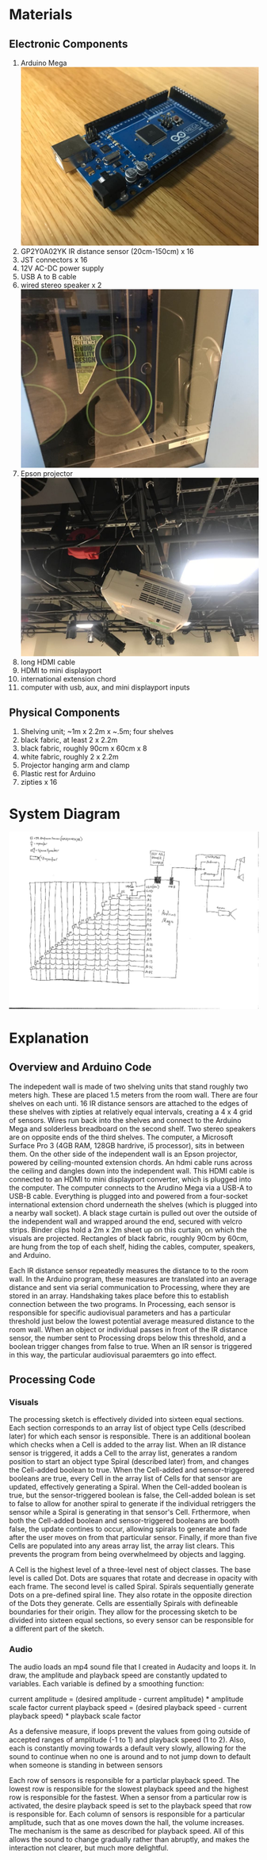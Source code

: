# Materials

## Electronic Components

1. Arduino Mega
![Arduino Mega Image](https://github.com/bassmonkey620/Intro-to-IM/blob/master/finale_surveillance/referenceMedia/arduinoMega.jpg)
2. GP2Y0A02YK IR distance sensor (20cm-150cm) x 16
3. JST connectors x 16
4. 12V AC-DC power supply
5. USB A to B cable
6. wired stereo speaker x 2
![Speakers Image](https://github.com/bassmonkey620/Intro-to-IM/blob/master/finale_surveillance/referenceMedia/stereoSpeakers.jpg)
7. Epson projector
![Projector Image](https://github.com/bassmonkey620/Intro-to-IM/blob/master/finale_surveillance/referenceMedia/projector.jpg)
8. long HDMI cable
9. HDMI to mini displayport
10. international extension chord 
11. computer with usb, aux, and mini displayport inputs

## Physical Components

1. Shelving unit; ~1m x 2.2m x ~.5m; four shelves
2. black fabric, at least 2 x 2.2m
3. black fabric, roughly 90cm x 60cm x 8
4. white fabric, roughly 2 x 2.2m
5. Projector hanging arm and clamp
6. Plastic rest for Arduino
7. zipties x 16

# System Diagram

![System Diagram](https://github.com/bassmonkey620/Intro-to-IM/blob/master/finale_surveillance/referenceMedia/systemDiagram.jpg)

# Explanation

## Overview and Arduino Code
The indepedent wall is made of two shelving units that stand roughly two meters high. These are placed 1.5 meters from the room wall. There are four shelves on each unti. 16 IR distance sensors are attached to the edges of these shelves with zipties at relatively equal intervals, creating a 4 x 4 grid of sensors. Wires run back into the shelves and connect to the Arduino Mega and solderless breadboard on the second shelf. Two stereo speakers are on opposite ends of the third shelves. The computer, a Microsoft Surface Pro 3 (4GB RAM, 128GB hardrive, i5 processor), sits in between them. On the other side of the independent wall is an Epson projector, powered by ceiling-mounted extension chords. An hdmi cable runs across the ceiling and dangles down into the independent wall. This HDMI cable is connected to an HDMI to mini displayport converter, which is plugged into the computer. The computer connects to the Arudino Mega via a USB-A to USB-B cable. Everything is plugged into and powered from a four-socket international extension chord underneath the shelves (which is plugged into a nearby wall socket). A black stage curtain is pulled out over the outside of the independent wall and wrapped around the end, secured with velcro strips. Binder clips hold a 2m x 2m sheet up on this curtain, on which the visuals are projected. Rectangles of black fabric, roughly 90cm by 60cm, are hung from the top of each shelf, hiding the cables, computer, speakers, and Arduino.

Each IR distance sensor repeatedly measures the distance to to the room wall. In the Arduino program, these measures are translated into an average distance and sent via serial communication to Processing, where they are stored in an array. Handshaking takes place before this to establish connection between the two programs. In Processing, each sensor is responsible for specific audiovisual parameters and has a particular threshold just below the lowest potential average measured distance to the room wall. When an object or individual passes in front of the IR distance sensor, the number sent to Processing drops below this threshold, and a boolean trigger changes from false to true. When an IR sensor is triggered in this way, the particular audiovisual paraemters go into effect.

## Processing Code

### Visuals

The processing sketch is effectively divided into sixteen equal sections. Each section corresponds to an array list of object type Cells (described later) for which each sensor is responsible. There is an additional boolean which checks when a Cell is added to the array list. When an IR distance sensor is triggered, it adds a Cell to the array list, generates a random position to start an object type Spiral (described later) from, and changes the Cell-added boolean to true. When the Cell-added and sensor-triggered booleans are true, every Cell in the array list of Cells for that sensor are updated, effectively generating a Spiral. When the Cell-added boolean is true, but the sensor-triggered boolean is false, the Cell-added bolean is set to false to allow for another spiral to generate if the individual retriggers the sensor while a Spiral is generating in that sensor's Cell. Frthermore, when both the Cell-added boolean and sensor-triggered booleans are booth false, the update contines to occur, allowing spirals to generate and fade after the user moves on from that particular sensor. Finally, if more than five Cells are populated into any areas array list, the array list clears. This prevents the program from being overwhelmeed by objects and lagging. 

A Cell is the highest level of a three-level nest of object classes. The base level is called Dot. Dots are squares that rotate and decrease in opacity with each frame. The second level is called Spiral. Spirals sequentially generate Dots on a pre-defined spiral line. They also rotate in the opposite direction of the Dots they generate. Cells are essentially Spirals with defineable boundaries for their origin. They allow for the processing sketch to be divided into sixteen equal sections, so every sensor can be responsible for a different part of the sketch.

### Audio

The audio loads an mp4 sound file that I created in Audacity and loops it. In draw, the amplitude and playback speed are constantly updated to variables. Each variable is defined by a smoothing function:

current amplitude = (desired amplitude - current amplitude) * amplitude scale factor
current playback speed = (desired playback speed - current playback speed) * playback scale factor

As a defensive measure, if loops prevent the values from going outside of accepted ranges of amplitude (-1 to 1) and playback speed (1 to 2). Also, each is constantly moving towards a default very slowly, allowing for the sound to continue when no one is around and to not jump down to default when someone is standing in between sensors

Each row of sensors is responsible for a particlar playback speed. The lowest row is responsible for the slowest playback speed and the highest row is responsible for the fastest. When a sensor from a particular row is activated, the desire playback speed is set to the playback speed that row is responsible for. Each column of sensors is responsible for a particular amplitude, such that as one moves down the hall, the volume increases. The mechanism is the same as described for playback speed. All of this allows the sound to change gradually rather than abruptly, and makes the interaction not clearer, but much more delightful.
